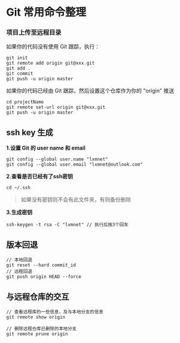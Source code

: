 # Git 常用命令整理

### 项目上传至远程目录

如果你的代码没有使用 Git 跟踪，执行：

```
git init
git remote add origin git@xxx.git
git add .
git commit
git push -u origin master
```

如果你的代码已经由 Git 跟踪，然后设置这个仓库作为你的 "origin" 推送

```
cd projectName
git remote set-url origin git@xxx.git
git push -u origin master
```

## ssh key 生成

**1.设置 Git 的 user name 和 email**

```
git config --global user.name "lxmnet" 
git config --global user.email "lxmnet@outlook.com"
```

**2.查看是否已经有了ssh密钥**

```
cd ~/.ssh
```
> 如果没有密钥则不会有此文件夹，有则备份删除

**3.生成密钥**

```
ssh-keygen -t rsa -C "lxmnet" // 执行后按3个回车
```

## 版本回退

```
// 本地回退
git reset --hard commit_id
// 远程回退
git push origin HEAD --force
```

## 与远程仓库的交互

```
// 查看远程库的一些信息，及与本地分支的信息
git remote show origin

// 删除远程仓库已删除的本地分支
git remote prune origin
```

